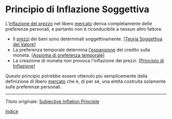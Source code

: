 # Principio di Inflazione Soggettiva



L'[inflazione del prezzo](https://github.com/libbitcoin/libbitcoin-system/wiki/Subjective-Inflation-Principle) nel libero [mercato](ch101-glossary.md#mercato) deriva completamente delle preferenze personali, e pertanto non è riconducibile a nessun altro fattore.

* Il [prezzi](ch101-glossary.md#prezzo) dei beni sono determinati soggettivamente. [[Teoria Soggettiva del Valore](https://en.wikipedia.org/wiki/Subjective_theory_of_value)]
* La preferenza temporale determina [l'espansione](ch046-credit-expansion-fallacy.md) del credito sulla moneta. [[Assioma di preferenza temporale](ch085-time-preference-fallacy.md)]
* La creazione di moneta non provoca l'inflazione dei prezzi. [[Principio di Inflazione](ch013-inflation-principle.md)]

Questo principio potrebbe essere ottenuto più semplicemente dalla definizione di libero [mercato](ch101-glossary.md#mercato) che è, di per sé, una entità costruita solamente sulle preferenze personali.

---------
Titolo originale: [Subjective Inflation Principle](https://github.com/libbitcoin/libbitcoin-system/wiki/Subjective-Inflation-Principle)

[Indice](/README.md)